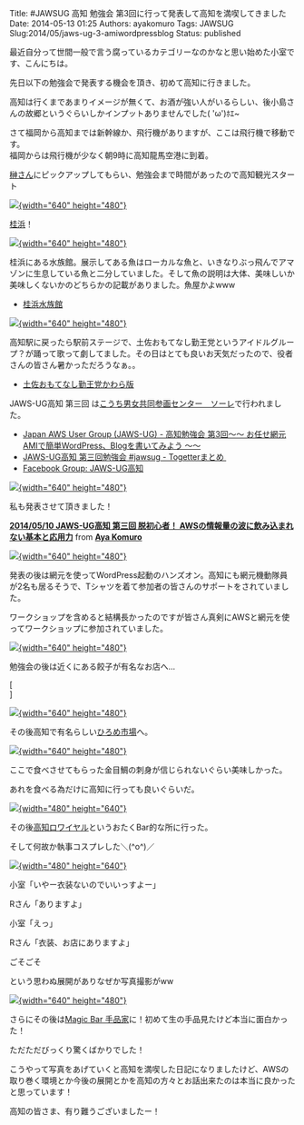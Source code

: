 Title: \#JAWSUG 高知 勉強会 第3回に行って発表して高知を満喫してきました
Date: 2014-05-13 01:25
Authors: ayakomuro
Tags:  JAWSUG
Slug:2014/05/jaws-ug-3-amiwordpressblog
Status: published






最近自分って世間一般で言う腐っているカテゴリーなのかなと思い始めた小室です、こんにちは。









先日以下の勉強会で発表する機会を頂き、初めて高知に行きました。





高知は行くまであまりイメージが無くて、お酒が強い人がいるらしい、後小島さんの故郷というぐらいしかインプットありませんでした(
\'ω\')ﾎｴ\~









さて福岡から高知までは新幹線か、飛行機がありますが、ここは飛行機で移動です。  
福岡からは飛行機が少なく朝9時に高知龍馬空港に到着。









[榊さん](https://twitter.com/Toshihiro_SKK)にピックアップしてもらい、勉強会まで時間があったので高知観光スタート

[![](http://1.bp.blogspot.com/-pGOF-3pWBAM/U3BnpYHtNsI/AAAAAAAAapU/dcOG1px9_KM/s1600/IMG_1641.jpg){width="640"
height="480"}](http://1.bp.blogspot.com/-pGOF-3pWBAM/U3BnpYHtNsI/AAAAAAAAapU/dcOG1px9_KM/s1600/IMG_1641.jpg)




[桂浜](http://www.city.kochi.kochi.jp/soshiki/39/katsurahama.html)！

[![](http://4.bp.blogspot.com/-121VCiI27Ss/U3BnyUYWTNI/AAAAAAAAapo/u86vKWvqkag/s1600/IMG_1650.jpg){width="640"
height="480"}](http://4.bp.blogspot.com/-121VCiI27Ss/U3BnyUYWTNI/AAAAAAAAapo/u86vKWvqkag/s1600/IMG_1650.jpg)







桂浜にある水族館。展示してある魚はローカルな魚と、いきなりぶっ飛んでアマゾンに生息している魚と二分していました。そして魚の説明は大体、美味しいか美味しくないかのどちらかの記載がありました。魚屋かよwww





-   [桂浜水族館](http://katurahama-aq.jp/)







[![](http://2.bp.blogspot.com/-C6pUlzDEIGc/U3BoNAyiqrI/AAAAAAAAaq4/U2-91x3M0G0/s1600/IMG_1670.jpg){width="640"
height="480"}](http://2.bp.blogspot.com/-C6pUlzDEIGc/U3BoNAyiqrI/AAAAAAAAaq4/U2-91x3M0G0/s1600/IMG_1670.jpg)







高知駅に戻ったら駅前ステージで、土佐おもてなし勤王党というアイドルグループ？が踊って歌って劇してました。その日はとても良いお天気だったので、役者さんの皆さん暑かっただろうなぁ。。





-   [土佐おもてなし勤王党かわら版](http://ameblo.jp/kinnoto/)









JAWS-UG高知 第三回
は[こうち男女共同参画センター　ソーレ](http://www2.sole-kochi.or.jp/jyoho/index.html)で行われました。



-   [Japan AWS User Group (JAWS-UG) - 高知勉強会 第3回～～
    お任せ網元AMIで簡単WordPress、Blogを書いてみよう
    ～～](http://jawsug-tosa.doorkeeper.jp/events/10631)
-   [JAWS-UG高知 第三回勉強会 \#jawsug -
    Togetterまとめ ](http://togetter.com/li/665362)
-   [Facebook Group:
    JAWS-UG高知](https://www.facebook.com/groups/Jaws.Ug.kochi/)



[![](http://3.bp.blogspot.com/-qXzqsyKrP0U/U3BoTk4se9I/AAAAAAAAarQ/Bd8seYjiMoA/s1600/IMG_1673.jpg){width="640"
height="480"}](http://3.bp.blogspot.com/-qXzqsyKrP0U/U3BoTk4se9I/AAAAAAAAarQ/Bd8seYjiMoA/s1600/IMG_1673.jpg)









私も発表させて頂きました！





**[2014/05/10 JAWS-UG高知 第三回 脱初心者！
AWSの情報量の波に飲み込まれない基本と応用力](https://www.slideshare.net/popowa/201405-jawsug-aws "2014/05/10 JAWS-UG高知 第三回 脱初心者！ AWSの情報量の波に飲み込まれない基本と応用力")**
from **[Aya Komuro](http://www.slideshare.net/popowa)**

[![](http://1.bp.blogspot.com/-NF5wz8oHrlo/U3BobXWAF5I/AAAAAAAAar0/N94LI8Qjhos/s1600/IMG_1678.jpg){width="640"
height="480"}](http://1.bp.blogspot.com/-NF5wz8oHrlo/U3BobXWAF5I/AAAAAAAAar0/N94LI8Qjhos/s1600/IMG_1678.jpg)

発表の後は網元を使ってWordPress起動のハンズオン。高知にも網元機動隊員が2名も居るそうで、Tシャツを着て参加者の皆さんのサポートをされていました。

ワークショップを含めると結構長かったのですが皆さん真剣にAWSと網元を使ってワークショップに参加されていました。

[![](http://2.bp.blogspot.com/-frCJSArrXEU/U3BoioRPVhI/AAAAAAAAasU/j0scWp3o8hE/s1600/IMG_1683.jpg){width="640"
height="480"}](http://2.bp.blogspot.com/-frCJSArrXEU/U3BoioRPVhI/AAAAAAAAasU/j0scWp3o8hE/s1600/IMG_1683.jpg)

勉強会の後は近くにある餃子が有名なお店へ\...

[  
]

[![](http://1.bp.blogspot.com/-cuK7cCOJL3o/U3BormZfyxI/AAAAAAAAasw/WG2LKp3KKAQ/s1600/IMG_1686.jpg){width="640"
height="480"}](http://1.bp.blogspot.com/-cuK7cCOJL3o/U3BormZfyxI/AAAAAAAAasw/WG2LKp3KKAQ/s1600/IMG_1686.jpg)

その後高知で有名らしい[ひろめ市場](http://www.hirome.co.jp/)へ。


[![](http://3.bp.blogspot.com/-5B73vtChcOQ/U3Boq9RE-zI/AAAAAAAAask/QadJN8JPZRA/s1600/IMG_1685.jpg){width="640"
height="480"}](http://3.bp.blogspot.com/-5B73vtChcOQ/U3Boq9RE-zI/AAAAAAAAask/QadJN8JPZRA/s1600/IMG_1685.jpg)


ここで食べさせてもらった金目鯛の刺身が信じられないぐらい美味しかった。

あれを食べる為だけに高知に行っても良いぐらいだ。


[![](http://2.bp.blogspot.com/-WwEboH1PhYc/U3Bo1TEbV7I/AAAAAAAAatI/vSicGT7QxrI/s1600/IMG_1689.jpg){width="480"
height="640"}](http://2.bp.blogspot.com/-WwEboH1PhYc/U3Bo1TEbV7I/AAAAAAAAatI/vSicGT7QxrI/s1600/IMG_1689.jpg)

その後[高知ロワイヤル](http://ameblo.jp/kochi-royal/)というおたくBar的な所に行った。

そして何故か執事コスプレした＼(\^o\^)／

[![](http://1.bp.blogspot.com/-okPmzpzKVoI/U3Bo5RKZ5OI/AAAAAAAAatU/1YePPygoRu0/s1600/IMG_1695.jpg){width="480"
height="640"}](http://1.bp.blogspot.com/-okPmzpzKVoI/U3Bo5RKZ5OI/AAAAAAAAatU/1YePPygoRu0/s1600/IMG_1695.jpg)


小室「いやー衣装ないのでいいっすよー」

Rさん「ありますよ」

小室「えっ」

Rさん「衣装、お店にありますよ」

ごそごそ


という思わぬ展開がありなぜか写真撮影がww


[![](http://2.bp.blogspot.com/-D950H00TllI/U3BpAQmYs2I/AAAAAAAAats/2VVtJ9Nu7FA/s1600/IMG_1699.jpg){width="640"
height="480"}](http://2.bp.blogspot.com/-D950H00TllI/U3BpAQmYs2I/AAAAAAAAats/2VVtJ9Nu7FA/s1600/IMG_1699.jpg)


さらにその後は[Magic Bar
手品家](http://tejinaya.jp/)に！初めて生の手品見たけど本当に面白かった！

ただただびっくり驚くばかりでした！


こうやって写真をあげていくと高知を満喫した日記になりましたけど、AWSの取り巻く環境とか今後の展開とかを高知の方々とお話出来たのは本当に良かったと思っています！


高知の皆さま、有り難うございましたー！


